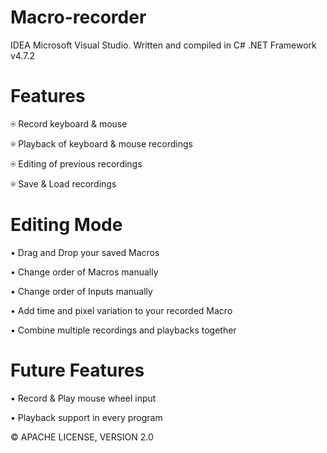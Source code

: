 # Macro-recorder
IDEA Microsoft Visual Studio. Written and compiled in C# .NET Framework v4.7.2


# Features

&#9055; Record keyboard & mouse

&#9055; Playback of keyboard & mouse recordings

&#9055; Editing of previous recordings

&#9055; Save & Load recordings

# Editing Mode

&#8226; Drag and Drop your saved Macros

&#8226; Change order of Macros manually

&#8226; Change order of Inputs manually

&#8226; Add time and pixel variation to your recorded Macro

&#8226; Combine multiple recordings and playbacks together

# Future Features

&#8226; Record & Play mouse wheel input

&#8226; Playback support in every program

© APACHE LICENSE, VERSION 2.0
